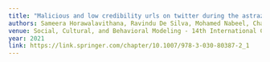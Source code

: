 ```yaml
---
title: "Malicious and low credibility urls on twitter during the astrazeneca covid-19 vaccine development"
authors: Sameera Horawalavithana, Ravindu De Silva, Mohamed Nabeel, Charitha Elvitigala, Primal Wijesekara, Adriana Iamnitchi
venue: Social, Cultural, and Behavioral Modeling - 14th International Conference, SBP-BRiMS 2021, Virtual Event, July 6–9, 2021, Proceedings 14
year: 2021
link: https://link.springer.com/chapter/10.1007/978-3-030-80387-2_1
---
```

